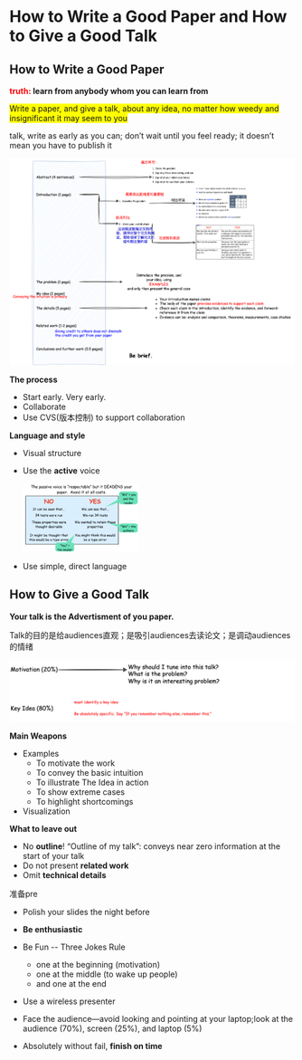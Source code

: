 # How to Write a Good Paper and How to Give a Good Talk

## How to Write a Good Paper

**<font color='red'>truth:</font> learn from anybody whom you can learn from** 



<span style="background-color: yellow;">Write a paper, and give a talk, about any idea, no matter how weedy and insignificant it may seem to you</span>

 talk, write as early as you can; don’t wait until you feel ready; it doesn’t mean you have to publish it



![怎么写论文](images/01-怎么写论文.png)



**The process** 

- Start early.  Very early.
- Collaborate
- Use CVS(版本控制) to support collaboration



**Language and style**

- Visual structure

- Use the **active** voice

  <img src="images/01-language.png" alt="Screenshot 2024-05-07 at 00.00.50" style="zoom: 20%;" />

- Use simple, direct language



## How to Give a Good Talk

**Your talk is the Advertisment of you paper.**



Talk的目的是给audiences直观；是吸引audiences去读论文；是调动audiences的情绪

<img src="images/01-good-talk.png" alt="01-good-talk" style="zoom:50%;" />



**Main Weapons**

- Examples
  - To motivate the work
  - To convey the basic intuition
  - To illustrate The Idea in action
  - To show extreme cases
  - To highlight shortcomings
- Visualization



**What to leave out**

- No **outline**! “Outline of my talk”: conveys near zero information at the start of your talk
- Do not present **related work**
- Omit **technical details**



准备pre

- Polish your slides the night before
- **Be enthusiastic**

- Be Fun -- Three Jokes Rule
  - one at the beginning (motivation)
  - one at the middle (to wake up people)
  - and one at the end
- Use a wireless presenter
- Face the audience—avoid looking and pointing at your laptop;look at the audience (70%), screen (25%), and laptop (5%)
- Absolutely without fail, **finish on time**